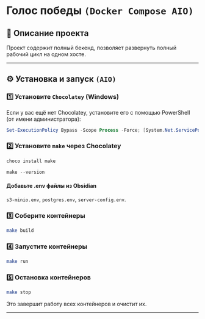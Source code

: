 # Голос победы `(Docker Compose AIO)`

## 📌 Описание проекта
Проект содержит полный бекенд, позволяет развернуть полный рабочий цикл на одном хосте.

---

## ⚙️ Установка и запуск `(AIO)`

### 1️⃣ Установите `Chocolatey` (Windows)
Если у вас ещё нет Chocolatey, установите его с помощью PowerShell (от имени администратора):

```powershell
Set-ExecutionPolicy Bypass -Scope Process -Force; [System.Net.ServicePointManager]::SecurityProtocol = [System.Net.ServicePointManager]::SecurityProtocol -bor 3072; iex ((New-Object System.Net.WebClient).DownloadString('https://community.chocolatey.org/install.ps1'))
```
### 2️⃣ Установите `make` через Chocolatey

```powershell
choco install make
```
```powershell
make --version
```

#### Добавьте .env файлы из Obsidian
`s3-minio.env`, `postgres.env`, `server-config.env`.

### 3️⃣ Соберите контейнеры

```bash
make build
```
### 4️⃣ Запустите контейнеры

```bash
make run
```
### 5️⃣ Остановка контейнеров
```bash
make stop
```
Это завершит работу всех контейнеров и очистит их.

---

